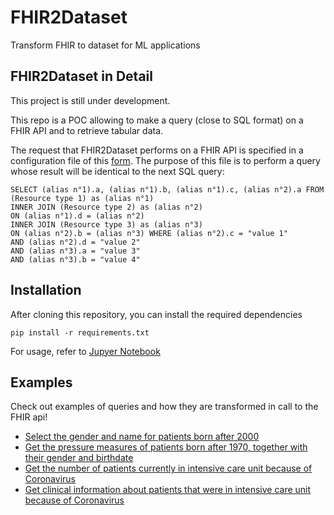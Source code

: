 # FHIR2Dataset

Transform FHIR to dataset for ML applications

## FHIR2Dataset in Detail

This project is still under development.

This repo is a POC allowing to make a query (close to SQL format) on a FHIR API and to retrieve tabular data.

The request that FHIR2Dataset performs on a FHIR API is specified in a configuration file of this [form](examples/config_template.json).
The purpose of this file is to perform a query whose result will be identical to the next SQL query:
```
SELECT (alias n°1).a, (alias n°1).b, (alias n°1).c, (alias n°2).a FROM (Resource type 1) as (alias n°1)
INNER JOIN (Resource type 2) as (alias n°2) 
ON (alias n°1).d = (alias n°2) 
INNER JOIN (Resource type 3) as (alias n°3) 
ON (alias n°2).b = (alias n°3) WHERE (alias n°2).c = "value 1"  
AND (alias n°2).d = "value 2"  
AND (alias n°3).a = "value 3"  
AND (alias n°3).b = "value 4"
```


## Installation

After cloning this repository, you can install the required dependencies

```
pip install -r requirements.txt
```

For usage, refer to [Jupyer Notebook](example/examples.ipynb)

## Examples

Check out examples of queries and how they are transformed in call to the FHIR api!

- [Select the gender and name for patients born after 2000](examples/example1.md)
- [Get the pressure measures of patients born after 1970, together with their gender and birthdate](examples/example2.md)
- [Get the number of patients currently in intensive care unit because of Coronavirus](examples/example3.md)
- [Get clinical information about patients that were in intensive care unit because of Coronavirus](examples/example4.md)